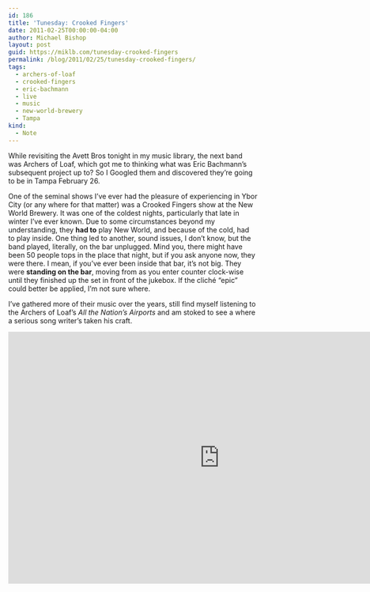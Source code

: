 ```yaml
---
id: 186
title: 'Tunesday: Crooked Fingers'
date: 2011-02-25T00:00:00-04:00
author: Michael Bishop
layout: post
guid: https://miklb.com/tunesday-crooked-fingers
permalink: /blog/2011/02/25/tunesday-crooked-fingers/
tags:
  - archers-of-loaf
  - crooked-fingers
  - eric-bachmann
  - live
  - music
  - new-world-brewery
  - Tampa
kind:
  - Note
---
```

<p>While revisiting the Avett Bros tonight in my music library, the next band was Archers of Loaf, which got me to thinking what was Eric Bachmann’s subsequent project up to?  So I Googled them and discovered they’re going to be in Tampa February 26.</p>

<p>One of the seminal shows I’ve ever had the pleasure of experiencing in Ybor City (or any where for that matter) was a Crooked Fingers show at the New World Brewery.  It was one of the coldest nights, particularly that late in winter I’ve ever known. Due to some circumstances beyond my understanding, they <strong>had to</strong> play New World, and because of the cold, had to play inside.  One thing led to another, sound issues, I don’t know, but the band played, literally, on the bar unplugged.  Mind you, there might have been 50 people tops in the place that night, but if you ask anyone now, they were there.  I mean, if you’ve ever been inside that bar, it’s not big.  They were <strong>standing on the bar</strong>, moving from as you enter counter clock-wise until they finished up the set in front of the jukebox.  If the cliché “epic” could better be applied, I’m not sure where.</p>

<p>I’ve gathered more of their music over the years, still find myself listening to the Archers of Loaf’s <cite>All the Nation’s Airports</cite> and am stoked to see a where a serious song writer’s taken his craft.</p>

<iframe title="YouTube video player" width="853" height="510" src="http://www.youtube.com/embed/d8ToFTRUWsA" frameborder="0" allowfullscreen=""></iframe>